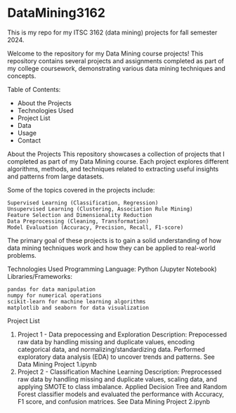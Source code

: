 # DataMining3162
This is my repo for my ITSC 3162 (data mining) projects for fall semester 2024.

Welcome to the repository for my Data Mining course projects! This repository contains several projects and assignments completed as part of my college coursework, demonstrating various data mining techniques and concepts.

Table of Contents:
  -   About the Projects
  -   Technologies Used
  -   Project List
  -   Data
  -   Usage
  -   Contact 
 

About the Projects
This repository showcases a collection of projects that I completed as part of my Data Mining course. Each project explores different algorithms, methods, and techniques related to extracting useful insights and patterns from large datasets.

Some of the topics covered in the projects include:

    Supervised Learning (Classification, Regression)
    Unsupervised Learning (Clustering, Association Rule Mining)
    Feature Selection and Dimensionality Reduction
    Data Preprocessing (Cleaning, Transformation)
    Model Evaluation (Accuracy, Precision, Recall, F1-score)

The primary goal of these projects is to gain a solid understanding of how data mining techniques work and how they can be applied to real-world problems.


Technologies Used
Programming Language: Python (Jupyter Notebook)
Libraries/Frameworks:

    pandas for data manipulation
    numpy for numerical operations
    scikit-learn for machine learning algorithms
    matplotlib and seaborn for data visualization


Project List
1. Project 1 - Data prepocessing and Exploration
   Description: Prepocessed raw data by handling missing and duplicate values, encoding categorical data, and normalizing/standardizing data. Performed exploratory data analysis (EDA) to uncover trends and patterns.
   See Data Mining Project 1.ipynb
2. Project 2 - Classification Machine Learning
   Description: Preprocessed raw data by handling missing and duplicate values, scaling data, and applying SMOTE to class imbalance. Applied Decision Tree and Random Forest classifier models and evaluated the performance with Accuracy, F1 score, and confusion matrices.
   See Data Mining Project 2.ipynb

   
